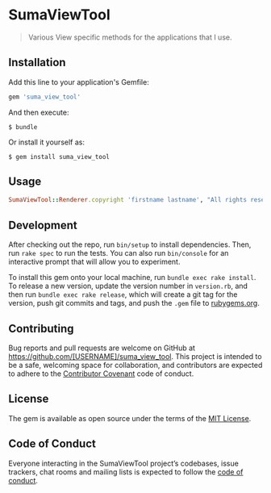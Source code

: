 # SumaViewTool

> Various View specific methods for the applications that I use.

## Installation

Add this line to your application's Gemfile:

```ruby
gem 'suma_view_tool'
```

And then execute:

    $ bundle

Or install it yourself as:

    $ gem install suma_view_tool

## Usage

```ruby
SumaViewTool::Renderer.copyright 'firstname lastname', "All rights reserved"
```

## Development

After checking out the repo, run `bin/setup` to install dependencies. Then, run `rake spec` to run the tests. You can also run `bin/console` for an interactive prompt that will allow you to experiment.

To install this gem onto your local machine, run `bundle exec rake install`. To release a new version, update the version number in `version.rb`, and then run `bundle exec rake release`, which will create a git tag for the version, push git commits and tags, and push the `.gem` file to [rubygems.org](https://rubygems.org).

## Contributing

Bug reports and pull requests are welcome on GitHub at https://github.com/[USERNAME]/suma_view_tool. This project is intended to be a safe, welcoming space for collaboration, and contributors are expected to adhere to the [Contributor Covenant](http://contributor-covenant.org) code of conduct.

## License

The gem is available as open source under the terms of the [MIT License](https://opensource.org/licenses/MIT).

## Code of Conduct

Everyone interacting in the SumaViewTool project’s codebases, issue trackers, chat rooms and mailing lists is expected to follow the [code of conduct](https://github.com/[USERNAME]/suma_view_tool/blob/master/CODE_OF_CONDUCT.md).
